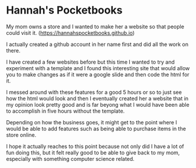 # Hannah's Pocketbooks

My mom owns a store and I wanted to make her a website so that people could visit it.  (https://hannahspocketbooks.github.io)

I actually created a github account in her name first and did all the work on there.

I have created a few websites before but this time I wanted to try and experiment with a template and I found this interesting site that would allow you to make changes
as if it were a google slide and then code the html for it.

I messed around with these features for a good 5 hours or so to just see how the html would look and then I eventually created her a website that in my opinion look 
pretty good and is far beyong what I would have been able to accomplish in five hours without the template.

Depending on how the business goes, it might get to the point where I would be able to add features such as being able to purchase items in the store online. 

I hope it actually reaches to this point because not only did I have a lot of fun doing this, but it felt really good to be able to give back to my mom, 
especially with something computer science related.
